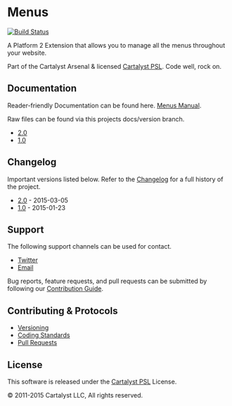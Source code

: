 # Menus

[![Build Status](https://magnum.travis-ci.com/cartalyst/platform-menus.svg?token=98Zt8zYdwyheTKqziswS&branch=master)](https://magnum.travis-ci.com/cartalyst/platform-menus)

A Platform 2 Extension that allows you to manage all the menus throughout your website.

Part of the Cartalyst Arsenal & licensed [Cartalyst PSL](LICENSE). Code well, rock on.

## Documentation

Reader-friendly Documentation can be found here. [Menus Manual](https://cartalyst.com/manual/platform-menus).

Raw files can be found via this projects docs/version branch.

- [2.0](https://github.com/cartalyst/platform-menus/tree/docs/2.0)
- [1.0](https://github.com/cartalyst/platform-menus/tree/docs/1.0)

## Changelog

Important versions listed below. Refer to the [Changelog](CHANGELOG.md) for a full history of the project.

- [2.0](CHANGELOG.md) - 2015-03-05
- [1.0](CHANGELOG.md) - 2015-01-23

## Support

The following support channels can be used for contact.

- [Twitter](https://cartalyst.com/@twitter)
- [Email](mailto:help@cartalyst.com)

Bug reports, feature requests, and pull requests can be submitted by following our [Contribution Guide](CONTRIBUTING.md).

## Contributing & Protocols

- [Versioning](CONTRIBUTING.md#versioning)
- [Coding Standards](CONTRIBUTING.md#coding-standards)
- [Pull Requests](CONTRIBUTING.md#pull-requests)

## License

This software is released under the [Cartalyst PSL](LICENSE) License.

© 2011-2015 Cartalyst LLC, All rights reserved.
